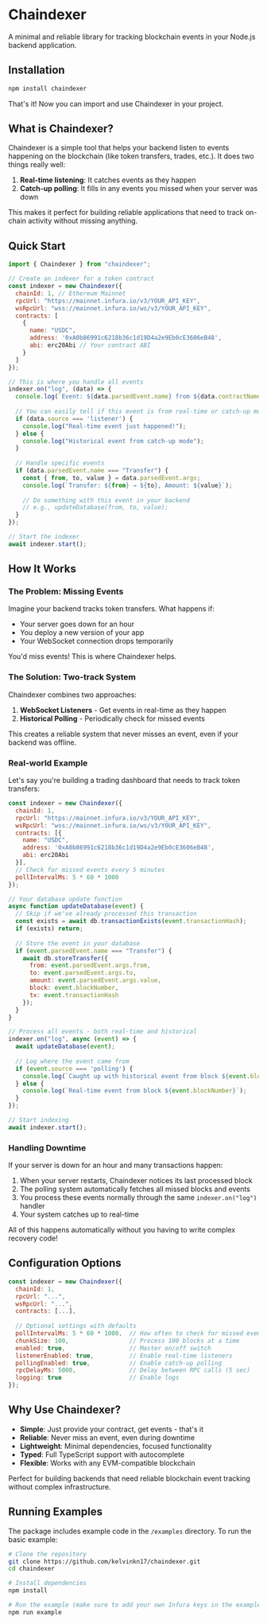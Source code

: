# Chaindexer

A minimal and reliable library for tracking blockchain events in your Node.js backend application.

## Installation

```bash
npm install chaindexer
```

That's it! Now you can import and use Chaindexer in your project.

## What is Chaindexer?

Chaindexer is a simple tool that helps your backend listen to events happening on the blockchain (like token transfers, trades, etc.). It does two things really well:

1. **Real-time listening**: It catches events as they happen
2. **Catch-up polling**: It fills in any events you missed when your server was down

This makes it perfect for building reliable applications that need to track on-chain activity without missing anything.

## Quick Start

```javascript
import { Chaindexer } from "chaindexer";

// Create an indexer for a token contract
const indexer = new Chaindexer({
  chainId: 1, // Ethereum Mainnet
  rpcUrl: "https://mainnet.infura.io/v3/YOUR_API_KEY", 
  wsRpcUrl: "wss://mainnet.infura.io/ws/v3/YOUR_API_KEY",
  contracts: [
    {
      name: "USDC",
      address: '0xA0b86991c6218b36c1d19D4a2e9Eb0cE3606eB48',
      abi: erc20Abi // Your contract ABI
    }
  ]
});

// This is where you handle all events
indexer.on("log", (data) => {
  console.log(`Event: ${data.parsedEvent.name} from ${data.contractName}`);
  
  // You can easily tell if this event is from real-time or catch-up mode
  if (data.source === 'listener') {
    console.log("Real-time event just happened!");
  } else {
    console.log("Historical event from catch-up mode");
  }
  
  // Handle specific events
  if (data.parsedEvent.name === "Transfer") {
    const { from, to, value } = data.parsedEvent.args;
    console.log(`Transfer: ${from} → ${to}, Amount: ${value}`);
    
    // Do something with this event in your backend
    // e.g., updateDatabase(from, to, value);
  }
});

// Start the indexer
await indexer.start();
```

## How It Works

### The Problem: Missing Events

Imagine your backend tracks token transfers. What happens if:
- Your server goes down for an hour
- You deploy a new version of your app
- Your WebSocket connection drops temporarily

You'd miss events! This is where Chaindexer helps.

### The Solution: Two-track System

Chaindexer combines two approaches:

1. **WebSocket Listeners** - Get events in real-time as they happen
2. **Historical Polling** - Periodically check for missed events

This creates a reliable system that never misses an event, even if your backend was offline.

### Real-world Example

Let's say you're building a trading dashboard that needs to track token transfers:

```javascript
const indexer = new Chaindexer({
  chainId: 1,
  rpcUrl: "https://mainnet.infura.io/v3/YOUR_API_KEY",
  wsRpcUrl: "wss://mainnet.infura.io/ws/v3/YOUR_API_KEY",
  contracts: [{
    name: "USDC",
    address: '0xA0b86991c6218b36c1d19D4a2e9Eb0cE3606eB48',
    abi: erc20Abi
  }],
  // Check for missed events every 5 minutes
  pollIntervalMs: 5 * 60 * 1000
});

// Your database update function
async function updateDatabase(event) {
  // Skip if we've already processed this transaction
  const exists = await db.transactionExists(event.transactionHash);
  if (exists) return;
  
  // Store the event in your database
  if (event.parsedEvent.name === "Transfer") {
    await db.storeTransfer({
      from: event.parsedEvent.args.from,
      to: event.parsedEvent.args.to,
      amount: event.parsedEvent.args.value,
      block: event.blockNumber,
      tx: event.transactionHash
    });
  }
}

// Process all events - both real-time and historical
indexer.on("log", async (event) => {
  await updateDatabase(event);
  
  // Log where the event came from
  if (event.source === 'polling') {
    console.log(`Caught up with historical event from block ${event.blockNumber}`);
  } else {
    console.log(`Real-time event from block ${event.blockNumber}`);
  }
});

// Start indexing
await indexer.start();
```

### Handling Downtime

If your server is down for an hour and many transactions happen:

1. When your server restarts, Chaindexer notices its last processed block
2. The polling system automatically fetches all missed blocks and events
3. You process these events normally through the same `indexer.on("log")` handler
4. Your system catches up to real-time

All of this happens automatically without you having to write complex recovery code!

## Configuration Options

```javascript
const indexer = new Chaindexer({
  chainId: 1,
  rpcUrl: "...",
  wsRpcUrl: "...",
  contracts: [...],
  
  // Optional settings with defaults
  pollIntervalMs: 5 * 60 * 1000,  // How often to check for missed events (5 min)
  chunkSize: 100,                 // Process 100 blocks at a time
  enabled: true,                  // Master on/off switch
  listenerEnabled: true,          // Enable real-time listeners
  pollingEnabled: true,           // Enable catch-up polling
  rpcDelayMs: 5000,               // Delay between RPC calls (5 sec)
  logging: true                   // Enable logs
});
```

## Why Use Chaindexer?

- **Simple**: Just provide your contract, get events - that's it
- **Reliable**: Never miss an event, even during downtime
- **Lightweight**: Minimal dependencies, focused functionality
- **Typed**: Full TypeScript support with autocomplete
- **Flexible**: Works with any EVM-compatible blockchain

Perfect for building backends that need reliable blockchain event tracking without complex infrastructure.

## Running Examples

The package includes example code in the `/examples` directory. To run the basic example:

```bash
# Clone the repository
git clone https://github.com/kelvinkn17/chaindexer.git
cd chaindexer

# Install dependencies
npm install

# Run the example (make sure to add your own Infura keys in the example file first)
npm run example
``` 